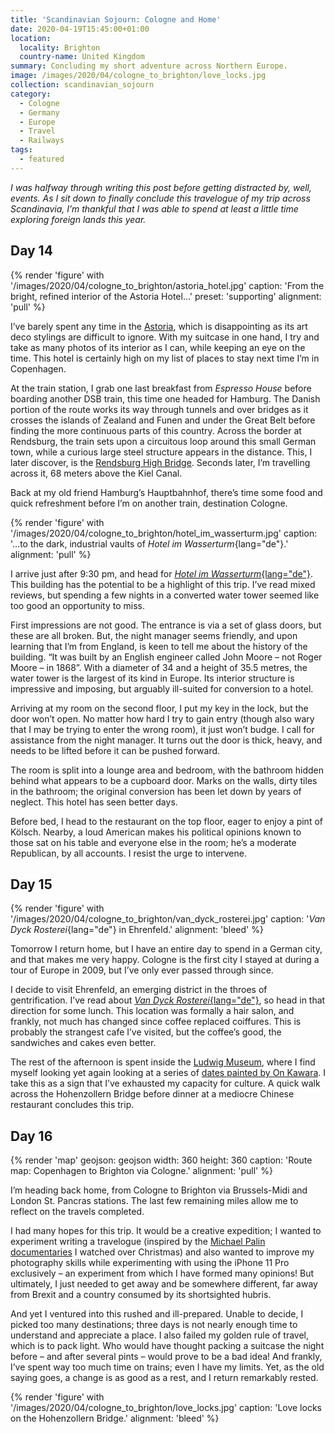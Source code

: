 ```yaml
---
title: 'Scandinavian Sojourn: Cologne and Home'
date: 2020-04-19T15:45:00+01:00
location:
  locality: Brighton
  country-name: United Kingdom
summary: Concluding my short adventure across Northern Europe.
image: /images/2020/04/cologne_to_brighton/love_locks.jpg
collection: scandinavian_sojourn
category:
  - Cologne
  - Germany
  - Europe
  - Travel
  - Railways
tags:
  - featured
---
```

*I was halfway through writing this post before getting distracted by, well, events. As I sit down to finally conclude this travelogue of my trip across Scandinavia, I’m thankful that I was able to spend at least a little time exploring foreign lands this year.*

## Day 14

{% render 'figure' with '/images/2020/04/cologne_to_brighton/astoria_hotel.jpg'
  caption: 'From the bright, refined interior of the Astoria Hotel…'
  preset: 'supporting'
  alignment: 'pull'
%}

I’ve barely spent any time in the [Astoria][1], which is disappointing as its art deco stylings are difficult to ignore. With my suitcase in one hand, I try and take as many photos of its interior as I can, while keeping an eye on the time. This hotel is certainly high on my list of places to stay next time I’m in Copenhagen.

At the train station, I grab one last breakfast from *Espresso House* before boarding another DSB train, this time one headed for Hamburg. The Danish portion of the route works its way through tunnels and over bridges as it crosses the islands of Zealand and Funen and under the Great Belt before finding the more continuous parts of this country. Across the border at Rendsburg, the train sets upon a circuitous loop around this small German town, while a curious large steel structure appears in the distance. This, I later discover, is the [Rendsburg High Bridge][2]. Seconds later, I’m travelling across it, 68 meters above the Kiel Canal.

Back at my old friend Hamburg’s Hauptbahnhof, there’s time some food and quick refreshment before I’m on another train, destination Cologne.

{% render 'figure' with '/images/2020/04/cologne_to_brighton/hotel_im_wasserturm.jpg'
  caption: '…to the dark, industrial vaults of *Hotel im Wasserturm*{lang="de"}.'
  alignment: 'pull'
%}

I arrive just after 9:30 pm, and head for [*Hotel im Wasserturm*{lang="de"}][3]. This building has the potential to be a highlight of this trip. I’ve read mixed reviews, but spending a few nights in a converted water tower seemed like too good an opportunity to miss.

First impressions are not good. The entrance is via a set of glass doors, but these are all broken. But, the night manager seems friendly, and upon learning that I’m from England, is keen to tell me about the history of the building. “It was built by an English engineer called John Moore – not Roger Moore – in 1868”. With a diameter of 34 and a height of 35.5 metres, the water tower is the largest of its kind in Europe. Its interior structure is impressive and imposing, but arguably ill-suited for conversion to a hotel.

Arriving at my room on the second floor, I put my key in the lock, but the door won’t open. No matter how hard I try to gain entry (though also wary that I may be trying to enter the wrong room), it just won’t budge. I call for assistance from the night manager. It turns out the door is thick, heavy, and needs to be lifted before it can be pushed forward.

The room is split into a lounge area and bedroom, with the bathroom hidden behind what appears to be a cupboard door. Marks on the walls, dirty tiles in the bathroom; the original conversion has been let down by years of neglect. This hotel has seen better days.

Before bed, I head to the restaurant on the top floor, eager to enjoy a pint of Kölsch. Nearby, a loud American makes his political opinions known to those sat on his table and everyone else in the room; he’s a moderate Republican, by all accounts. I resist the urge to intervene.

## Day 15

{% render 'figure' with '/images/2020/04/cologne_to_brighton/van_dyck_rosterei.jpg'
  caption: '*Van Dyck Rosterei*{lang="de"} in Ehrenfeld.'
  alignment: 'bleed'
%}

Tomorrow I return home, but I have an entire day to spend in a German city, and that makes me very happy. Cologne is the first city I stayed at during a tour of Europe in 2009, but I’ve only ever passed through since.

I decide to visit Ehrenfeld, an emerging district in the throes of gentrification. I’ve read about [*Van Dyck Rosterei*{lang="de"}][4], so head in that direction for some lunch. This location was formally a hair salon, and frankly, not much has changed since coffee replaced coiffures. This is probably the strangest cafe I’ve visited, but the coffee’s good, the sandwiches and cakes even better.

The rest of the afternoon is spent inside the [Ludwig Museum][5], where I find myself looking yet again looking at a series of [dates painted by On Kawara][6]. I take this as a sign that I’ve exhausted my capacity for culture. A quick walk across the Hohenzollern Bridge before dinner at a mediocre Chinese restaurant concludes this trip.

## Day 16

{% render 'map'
  geojson: geojson
  width: 360
  height: 360
  caption: 'Route map: Copenhagen to Brighton via Cologne.'
  alignment: 'pull'
%}

I’m heading back home, from Cologne to Brighton via Brussels-Midi and London St. Pancras stations. The last few remaining miles allow me to reflect on the travels completed.

I had many hopes for this trip. It would be a creative expedition; I wanted to experiment writing a travelogue (inspired by the [Michael Palin documentaries][7] I watched over Christmas) and also wanted to improve my photography skills while experimenting with using the iPhone 11 Pro exclusively – an experiment from which I have formed many opinions! But ultimately, I just needed to get away and be somewhere different, far away from Brexit and a country consumed by its shortsighted hubris.

And yet I ventured into this rushed and ill-prepared. Unable to decide, I picked too many destinations; three days is not nearly enough time to understand and appreciate a place. I also failed my golden rule of travel, which is to pack light. Who would have thought packing a suitcase the night before – and after several pints – would prove to be a bad idea! And frankly, I’ve spent way too much time on trains; even I have my limits. Yet, as the old saying goes, a change is as good as a rest, and I return remarkably rested.

{% render 'figure' with '/images/2020/04/cologne_to_brighton/love_locks.jpg'
  caption: 'Love locks on the Hohenzollern Bridge.'
  alignment: 'bleed'
%}

[1]: https://www.brochner-hotels.dk/hotel-astoria/
[2]: https://en.wikipedia.org/wiki/Rendsburg_High_Bridge
[3]: https://www.hotel-im-wasserturm.de/en/
[4]: https://vandyckkaffee.de
[5]: https://www.museum-ludwig.de/en.html
[6]: https://uk.phaidon.com/agenda/art/articles/2014/july/14/on-kawaras-date-paintings-explained/
[7]: https://www.bbc.co.uk/programmes/b008n8yy
